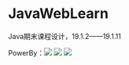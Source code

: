 # JavaWebLearn

Java期末课程设计，19.1.2——19.1.11

PowerBy：![ ](https://img.shields.io/badge/tomcat-9.0.14-orange.svg)       ![ ](https://img.shields.io/badge/jdk-1.8-green.svg)        ![ ](https://img.shields.io/badge/MySQL-5.0+-yellow.svg)



